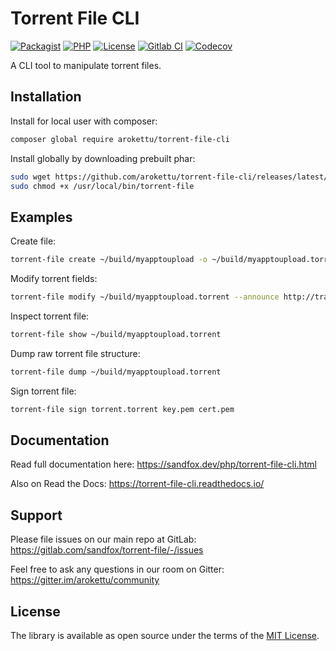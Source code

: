 # Torrent File CLI

[![Packagist]][Packagist Link]
[![PHP]][Packagist Link]
[![License]][License Link]
[![Gitlab CI]][Gitlab CI Link]
[![Codecov]][Codecov Link]

[Packagist]: https://img.shields.io/packagist/v/arokettu/torrent-file-cli.svg?style=flat-square
[PHP]: https://img.shields.io/packagist/php-v/arokettu/torrent-file-cli.svg?style=flat-square
[License]: https://img.shields.io/packagist/l/arokettu/torrent-file-cli.svg?style=flat-square
[Gitlab CI]: https://img.shields.io/gitlab/pipeline/sandfox/torrent-file-cli/master.svg?style=flat-square
[Codecov]: https://img.shields.io/codecov/c/gl/sandfox/torrent-file-cli?style=flat-square

[Packagist Link]: https://packagist.org/packages/arokettu/torrent-file-cli
[License Link]: LICENSE.md
[Gitlab CI Link]: https://gitlab.com/sandfox/torrent-file-cli/-/pipelines
[Codecov Link]: https://codecov.io/gl/sandfox/torrent-file-cli/

A CLI tool to manipulate torrent files.

## Installation

Install for local user with composer:

```bash
composer global require arokettu/torrent-file-cli
```

Install globally by downloading prebuilt phar:

```bash
sudo wget https://github.com/arokettu/torrent-file-cli/releases/latest/download/torrent-file.phar -O /usr/local/bin/torrent-file
sudo chmod +x /usr/local/bin/torrent-file
```

## Examples

Create file:

```bash
torrent-file create ~/build/myapptoupload -o ~/build/myapptoupload.torrent 
```

Modify torrent fields:

```bash
torrent-file modify ~/build/myapptoupload.torrent --announce http://tracker
```

Inspect torrent file:

```bash
torrent-file show ~/build/myapptoupload.torrent
```

Dump raw torrent file structure:

```bash
torrent-file dump ~/build/myapptoupload.torrent
```

Sign torrent file:

```bash
torrent-file sign torrent.torrent key.pem cert.pem
```

## Documentation

Read full documentation here: <https://sandfox.dev/php/torrent-file-cli.html>

Also on Read the Docs: <https://torrent-file-cli.readthedocs.io/>

## Support

Please file issues on our main repo at GitLab: <https://gitlab.com/sandfox/torrent-file/-/issues>

Feel free to ask any questions in our room on Gitter: <https://gitter.im/arokettu/community>

## License

The library is available as open source under the terms of the [MIT License][License Link].
